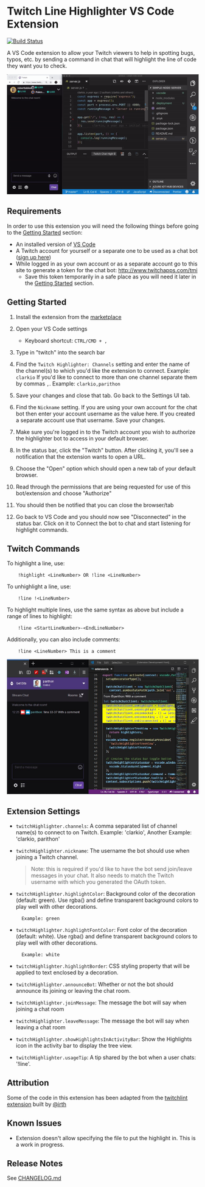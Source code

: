 # Twitch Line Highlighter VS Code Extension

[![Build Status](https://clarkcode.visualstudio.com/vscode-line-highlighter-extension/_apis/build/status/Production%20Test%20%26%20Build%20-%20VS%20Code%20Line%20Highlighter%20Extension?branchName=refs%2Fpull%2F125%2Fmerge)](https://clarkcode.visualstudio.com/vscode-line-highlighter-extension/_build/latest?definitionId=23&branchName=refs%2Fpull%2F125%2Fmerge)

A VS Code extension to allow your Twitch viewers to help in spotting bugs, typos, etc. by sending a command in chat that will highlight the line of code they want you to check.

![Video](./resources/intro-vid.gif)

## Requirements

In order to use this extension you will need the following things before going to the [Getting Started](#getting-started) section:

- An installed version of [VS Code](https://code.visualstudio.com)
- A Twitch account for yourself or a separate one to be used as a chat bot ([sign up here](https://www.twitch.tv/signup))
- While logged in as your own account or as a separate account go to this site to generate a token for the chat bot: http://www.twitchapps.com/tmi
  - Save this token temporarily in a safe place as you will need it later in the [Getting Started](#getting-started) section.

## Getting Started

1. Install the extension from the [marketplace](https://marketplace.visualstudio.com/items?itemName=clarkio.twitch-highlighter)
2. Open your VS Code settings

   - Keyboard shortcut: `CTRL/CMD + ,`

3. Type in "twitch" into the search bar
4. Find the `Twitch Highlighter: Channels` setting and enter the name of the channel(s) to which you'd like the extension to connect. Example: `clarkio` If you'd like to connect to more than one channel separate them by commas `,`. Example: `clarkio,parithon`
5. Save your changes and close that tab. Go back to the Settings UI tab.
6. Find the `Nickname` setting. If you are using your own account for the chat bot then enter your account username as the value here. If you created a separate account use that username. Save your changes.
7. Make sure you're logged in to the Twitch account you wish to authorize the highlighter bot to access in your default browser.
8. In the status bar, click the "Twitch" button. After clicking it, you'll see a notification that the extension wants to open a URL.
9. Choose the "Open" option which should open a new tab of your default browser.
10. Read through the permissions that are being requested for use of this bot/extension and choose "Authorize"
11. You should then be notified that you can close the browser/tab
12. Go back to VS Code and you should now see "Disconnected" in the status bar. Click on it to Connect the bot to chat and start listening for highlight commands.

## Twitch Commands

To highlight a line, use:

        !highlight <LineNumber> OR !line <LineNumber>

To unhighlight a line, use:

        !line !<LineNumber>

To highlight multiple lines, use the same syntax as above but include a range of lines to highlight:

        !line <StartLineNumber>-<EndLineNumber>

Additionally, you can also include comments:

        !line <LineNumber> This is a comment

![Multi-highlight example](./resources/multi-highlight-example.jpg)

## Extension Settings

- `twitchHighlighter.channels`: A comma separated list of channel name(s) to connect to on Twitch. Example: 'clarkio', Another Example: 'clarkio, parithon'
- `twitchHighlighter.nickname`: The username the bot should use when joining a Twitch channel.

  > Note: this is required if you'd like to have the bot send join/leave messages in your chat. It also needs to match the Twitch username with which you generated the OAuth token.

- `twitchHighlighter.highlightColor`: Background color of the decoration (default: green). Use rgba() and define transparent background colors to play well with other decorations.

        Example: green

- `twitchHighlighter.highlightFontColor`: Font color of the decoration (default: white). Use rgba() and define transparent background colors to play well with other decorations.

        Example: white

* `twitchHighlighter.highlightBorder`: CSS styling property that will be applied to text enclosed by a decoration.
* `twitchHighlighter.announceBot`: Whether or not the bot should announce its joining or leaving the chat room.
* `twitchHighlighter.joinMessage`: The message the bot will say when joining a chat room
* `twitchHighlighter.leaveMessage`: The message the bot will say when leaving a chat room

* `twitchHighlighter.showHighlightsInActivityBar`: Show the Highlights icon in the activity bar to display the tree view.

* `twitchHighlighter.usageTip`: A tip shared by the bot when a user chats: '!line'.

## Attribution

Some of the code in this extension has been adapted from the [twitchlint extension](https://github.com/irth/twitchlint) built by [@irth](https://github.com/irth)

## Known Issues

- Extension doesn't allow specifying the file to put the highlight in. This is a work in progress.

## Release Notes

See [CHANGELOG.md](CHANGELOG.md)
